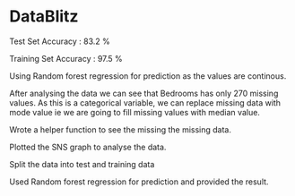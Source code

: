 # DataBlitz
Test Set Accuracy : 83.2 %

Training Set Accuracy : 97.5 % 

Using Random forest regression for prediction as the values are continous. 

After analysing the data we can see that Bedrooms has only 270 missing values. As this is a categorical variable, we can replace missing data with mode value ie we are going to fill missing values with median value.

Wrote a helper function to see the missing the missing data.

Plotted the SNS graph to analyse the data. 

Split the data into test and training data 

Used Random forest regression for prediction and provided the result. 
